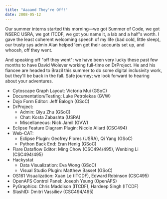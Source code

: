 ```yaml
---
title: "Aaaand They're Off!"
date: 2008-05-12
---
```

Our summer interns started this morning—we got Summer of Code, we got NSERC USRA, we got ITCDF, we got you name it, a lab and a half's worth.  I gave the least coherent welcoming speech of my life (bad cold, little sleep), our trusty sys admin Alan helped 'em get their accounts set up, and whoosh, off they went.

And speaking off "off they went": we have been very lucky these past few months to have David Wolever working full-time on DrProject. He and his fiancee are headed to Brazil this summer to do some digital inclusivity work, but they'll be back in the fall. Safe journey; we look forward to hearing about your adventures.
<ul>
  <li>Cytoscape Graph Layout: Victoria Mui (GSoC)</li>
  <li>Documentation/Testing: Luke Petrolekas (GVW)</li>
  <li>Dojo Form Editor: Jeff Balogh (GSoC)</li>
  <li>DrProject:
<ul>
  <li>Admin: Qiyu Zhu (GSoC)</li>
  <li>Chat: Kosta Zabashta (USRA)</li>
  <li>Miscellaneous: Nick Jamil (GVW)</li>
</ul>
</li>
  <li>Eclipse Feature Diagram Plugin: Nicole Allard (CSC494)</li>
  <li>Web-CAT:
<ul>
  <li>Eclipse Plugin: Geofrey Flores (USRA), Qi Yang (GSoC)</li>
  <li>Python Back End: Eran Henig (GSoC)</li>
</ul>
</li>
  <li>Flare Dataflow Editor: Ming Chow (CSC494/495), Wenbing Li (CSC494/495)</li>
  <li>Hackystat
<ul>
  <li>Data Visualization: Eva Wong (GSoC)</li>
  <li>Visual Studio Plugin: Matthew Basset (GSoC)</li>
</ul>
</li>
  <li>OS161 Visualization: Xuan Le (ITCDF), Edward Robinson (CSC495)</li>
  <li>OpenAFS Control Panel: Joseph Yeung (OpenAFS)</li>
  <li>PyGraphics: Chris Maddison (ITCDF), Hardeep Singh (ITCDF)</li>
  <li>SlashID: Dmitri Vassiliev (CSC494/495)</li>
</ul>
